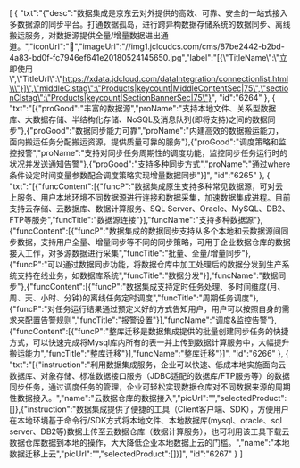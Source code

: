 [
	{
		"txt":"{\"desc\":\"数据集成是京东云对外提供的高效、可靠、安全的一站式接入多数据源的同步平台。打通数据孤岛，进行跨异构数据存储系统的数据同步、离线搬运服务，对数据源提供全量/增量数据进出通道。\",\"iconUrl\":\"\",\"imageUrl\":\"//img1.jcloudcs.com/cms/87be2442-b2bd-4a83-bd0f-fc7946ef641e20180524145650.jpg\",\"label\":\"[{\\\"TitleName\\\":\\\"立即使用\\\",\\\"TitleUrl\\\":\\\"https://xdata.jdcloud.com/dataIntegration/connectionlist.html\\\"}]\",\"middleClstag\":\"Products|keycount|MiddleContentSec|75\",\"sectionClstag\":\"Products|keycount|SectionBannerSec|75\"}",
		"id":"6264"
	},
	{
		"txt":"[{\"proGood\":\"丰富的数据源\",\"proName\":\"支持本地文件、关系型数据库、大数据存储、半结构化存储、NoSQL及消息队列(即将支持)之间的数据同步\"},{\"proGood\":\"数据同步能力可靠\",\"proName\":\"内建高效的数据搬运能力，面向搬运任务分配搬运资源，提供质量可靠的服务\"},{\"proGood\":\"调度策略和监控报警\",\"proName\":\"支持对同步任务周期性的调度功能，监控同步任务运行时的状况并发送通知告警\"},{\"proGood\":\"支持多种同步方式\",\"proName\":\"通过where条件设定时间变量参数配合调度策略实现增量数据同步\"}]",
		"id":"6265"
	},
	{
		"txt":"[{\"funcContent\":[{\"funcP\":\"数据集成原生支持多种常见数据源，可对云上服务、用户本地环境不同数据源进行连接和数据采集，加速数据集成进程。目前支持云存储、云数据库、数据计算服务、SQL Server、Oracle、MySQL、DB2、FTP等服务\",\"funcTitle\":\"数据源连接\"}],\"funcName\":\"支持多种数据源\"},{\"funcContent\":[{\"funcP\":\"数据集成的数据同步支持从多个本地和云数据源间同步数据，支持用户全量、增量同步等不同的同步策略，可用于企业数据仓库的数据接入工作，对多源数据进行采集\",\"funcTitle\":\"批量、全量/增量同步\"},{\"funcP\":\"可以通过数据同步功能，将数据仓库中加工处理后的数据分发到生产系统支持在线业务，如数据库系统\",\"funcTitle\":\"数据分发\"}],\"funcName\":\"数据同步\"},{\"funcContent\":[{\"funcP\":\"数据集成支持定时任务处理、多时间维度(月、周、天、小时、分钟)的离线任务定时调度\",\"funcTitle\":\"周期任务调度\"},{\"funcP\":\"对任务运行结果通过预定义好的方式告知用户，用户可以按照自身的需求来配置告警规则\",\"funcTitle\":\"报警设置\"}],\"funcName\":\"调度&监控告警\"},{\"funcContent\":[{\"funcP\":\"整库迁移是数据集成提供的批量创建同步任务的快捷方式，可以快速完成将Mysql库内所有的表一并上传到数据计算服务中，大幅提升搬运能力\",\"funcTitle\":\"整库迁移\"}],\"funcName\":\"整库迁移\"}]",
		"id":"6266"
	},
	{
		"txt":"[{\"instruction\":\"利用数据集成服务，企业可以快速、低成本地实施面向云数据库、对象存储、标准数据接口服务（JDBC适配的数据库/FTP服务等）的数据同步任务，通过调度任务的管理，企业可轻松实现数据仓库对不同数据来源的周期性数据接入。\",\"name\":\"云数据仓库的数据接入\",\"picUrl\":\"\",\"selectedProduct\":[]},{\"instruction\":\"数据集成提供了便捷的工具（Client客户端、SDK），方便用户在本地环境基于命令行/SDK方式将本地文件、本地数据库(mysql、oracle、sql server、DB2等)数据上传至云数据仓库（数据计算服务），也可利用该工具下载云数据仓库数据到本地的操作，大大降低企业本地数据上云的门槛。\",\"name\":\"本地数据迁移上云\",\"picUrl\":\"\",\"selectedProduct\":[]}]",
		"id":"6267"
	}
]